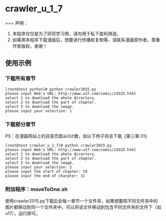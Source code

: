 # crawler_u_1_7
===
声明：
1. 本程序仅仅是为了研究学习用，请勿用于私下盈利用途。
2. 如果用本程序下载漫画后，想要进行传播和复制等，请联系漫画原作者，尊重作家版权，谢谢！

## 使用示例
### 下载所有章节
```
[root@test python]# python crawler2015.py 
please input Web's URL: http://www.u17.com/comic/14325.html
select 1 to download the whole directory.
select 2 to download the part of chapter.
select 3 to download the image.
please input your selection: 1
```

### 下载部分章节
PS：在漫画网站上的目录页面从0计数，如以下例子将会下载《第三章.01》
```
[root@test crawler_u_1_7]# python crawler2015.py 
please input Web's URL: http://www.u17.com/comic/14325.html
select 1 to download the whole directory.
select 2 to download the part of chapter.
select 3 to download the image.
please input your selection: 2
please input the start of chapter: 10
please input the end of charpter: 11
```

### 附加程序：moveToOne.sh
使用crawler2015.py下载后会每一章节一个文件夹，如果想要把不同文件夹中的图片都移动到同一个文件夹中，可以将该文件移动到包含不同文件夹的文件下（如u17），运行即可。

